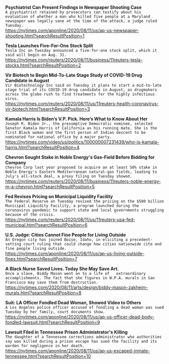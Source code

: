 **Psychiatrist Can Present Findings in Newspaper Shooting Case**\
`A psychiatrist retained by prosecutors can testify about his evaluation of whether a man who killed five people at a Maryland newspaper was legally sane at the time of the attack, a judge ruled Tuesday. `\
https://nytimes.com/aponline/2020/08/11/us/ap-us-newspaper-shooting.html?searchResultPosition=1

**Tesla Launches Five-For-One Stock Split**\
`Tesla Inc on Tuesday announced a five-for-one stock split, which it said will begin on Aug. 31.`\
https://nytimes.com/reuters/2020/08/11/business/11reuters-tesla-stocks.html?searchResultPosition=2

**Vir Biotech to Begin Mid-To-Late Stage Study of COVID-19 Drug Candidate in August**\
`Vir Biotechnology Inc said on Tuesday it plans to start a mid-to-late stage trial of its COVID-19 drug candidate in August, as drugmakers across the globe rush to find treatments for the highly infectious virus.`\
https://nytimes.com/reuters/2020/08/11/us/11reuters-health-coronavirus-vir-biotech.html?searchResultPosition=3

**Kamala Harris Is Biden’s V.P. Pick. Here’s What to Know About Her**\
`Joseph R. Biden Jr., the presumptive Democratic nominee, selected Senator Kamala Harris of California as his running mate. She is the first Black woman and the first person of Indian descent to be nominated for national office by a major party.`\
https://nytimes.com/video/us/politics/100000007231439/who-is-kamala-harris.html?searchResultPosition=4

**Chevron Sought Stake in Noble Energy's Gas-Field Before Bidding for Company**\
`Chevron Corp last year proposed to acquire an at least 50% stake in Noble Energy's Eastern Mediterranean natural-gas fields, leading to July's all-stock deal, a proxy filing on Tuesday showed. `\
https://nytimes.com/reuters/2020/08/11/business/11reuters-noble-energy-m-a-chevron.html?searchResultPosition=5

**Fed Revises Pricing on Municipal Liquidity Facility**\
`The Federal Reserve on Tuesday revised the pricing on the $500 billion Municipal Liquidity Facility, a program launched during the coronavirus pandemic to support state and local governments struggling because of the crisis.`\
https://nytimes.com/reuters/2020/08/11/us/11reuters-usa-fed-municipal.html?searchResultPosition=6

**U.S. Judge: Cities Cannot Fine People for Living Outside**\
`An Oregon city has joined Boise, Idaho, in eliciting a precedent-setting court ruling that could change how cities nationwide cite and fine people living outside. `\
https://nytimes.com/aponline/2020/08/11/us/ap-us-living-outside-fines.html?searchResultPosition=7

**A Black Nurse Saved Lives. Today She May Save Art.**\
`Once a slave, Biddy Mason went on to a life of   extraordinary accomplishments. The fact that she figures in W.P.A. murals in San Francisco may save them from destruction.`\
https://nytimes.com/2020/08/11/arts/design/biddy-mason-zakheim-murals.html?searchResultPosition=8

**Suit: LA Officer Fondled Dead Woman, Showed Video to Others**\
`A Los Angeles police officer accused of fondling a dead woman was sued Tuesday by her family, court documents show.`\
https://nytimes.com/aponline/2020/08/11/us/ap-us-officer-dead-body-fondled-lawsuit.html?searchResultPosition=9

**Lawsuit Filed in Tennessee Prison Administrator's Killing**\
`The daughter of a Tennessee corrections administrator who authorities say was killed during a prison escape has sued the facility and its warden for negligence in her death.`\
https://nytimes.com/aponline/2020/08/11/us/ap-us-escaped-inmate-tennessee.html?searchResultPosition=10

